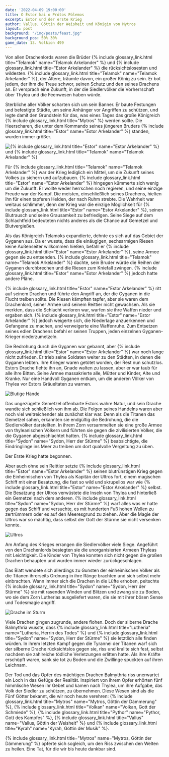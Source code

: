 ```yaml
---
date: '2022-04-09 19:00:00'
title: O Éstor kai o Prótos Pólemos
excerpt: Estor und der erste Krieg
author: Vallus, Göttin der Weisheit und Königin von Mytros
layout: post
background: "/img/posts/feast.jpg"
background_pos: 50% 30%
game_date: 13. Volkion 499
---
```


Von allen Drachenlords waren die Brüder {% include glossary_link.html title="Telamok" name="Telamok Arkelander" %} und {% include glossary_link.html title="Estor Arkelander" %} die
rücksichtslosesten und wildesten. {% include glossary_link.html title="Telamok" name="Telamok Arkelander" %}, der Ältere, träumte davon, ein großer
König zu sein. Er bot jedem, der ihm die Treue schwor, seinen Schutz und den
seines Drachens an. Er versprach eine Zukunft, in der die Siedlervölker die
Vorherrschaft über Thylea und die Feenwesen haben würde.

Sterbliche aller Völker scharten sich um sein Banner. Er baute Festungen und
befestigte Städte, um seine Anhänger vor Angriffen zu schützen, und legte damit
den Grundstein für das, was eines Tages das große Königreich {% include glossary_link.html title="Mytros" %} werden
sollte. Die Heerscharen, die unter dem Kommando seines jüngeren Bruders {% include glossary_link.html title="Estor" name="Estor Arkelander" %}
standen, wurden immer größer.

![{% include glossary_link.html title="Estor" name="Estor Arkelander" %} und {% include glossary_link.html title="Telamok" name="Telamok Arkelander" %}](/img/posts/estor_telamok.jpg)

Für {% include glossary_link.html title="Telamok" name="Telamok Arkelander" %} war der Krieg lediglich ein Mittel, um die Zukunft seines Volkes zu
sichern und aufzubauen. {% include glossary_link.html title="Estor" name="Estor Arkelander" %} hingegen kümmerte sich wenig um die Zukunft. Er
wollte weder herrschen noch regieren, und seine einzige Freude war der Kampf.
Die meisten, einschließlich seines Drachens, hielten ihn für einen tapferen
Helden, der nach Ruhm strebte. Die Wahrheit war weitaus schlimmer, denn der
Krieg war die einzige Möglichkeit für {% include glossary_link.html title="Estor" name="Estor Arkelander" %}, seinen Blutrausch und seine
Grausamkeit zu befriedigen. Seine Siege auf dem Schlachtfeld bedeuteten nichts
anderes als die Chance auf Gemetzel und Blutvergießen.

Als das Königreich Telamoks expandierte, dehnte es sich auf das Gebiet der
Gyganen aus. Da er wusste, dass die einäugigen, sechsarmigen Riesen keine
Außenseiter willkommen hießen, befahl er {% include glossary_link.html title="Estor" name="Estor Arkelander" %}, seine Armee gegen sie zu
entsenden. {% include glossary_link.html title="Telamok" name="Telamok Arkelander" %} dachte, sein Bruder würde die Reihen der Gyganen durchbrechen
und die Riesen zum Kniefall zwingen. {% include glossary_link.html title="Estor" name="Estor Arkelander" %} jedoch hatte andere Pläne.

{% include glossary_link.html title="Estor" name="Estor Arkelander" %} ritt auf seinem Drachen und führte den Angriff an, der die Gyganen in die
Flucht treiben sollte. Die Riesen kämpften tapfer, aber sie waren dem
Drachenlord, seiner Armee und seinem Reittier nicht gewachsen. Als sie merkten,
dass die Schlacht verloren war, warfen sie ihre Waffen nieder und ergaben sich.
{% include glossary_link.html title="Estor" name="Estor Arkelander" %} jedoch weigerte sich, die Niederlage anzuerkennen und Gefangene zu machen,
und verweigerte eine Waffenruhe. Zum Entsetzen seines edlen Drachens befahl er
seinen Truppen, jeden einzelnen Gyganen-Krieger niederzumetzeln.

Die Bedrohung durch die Gyganen war gebannt, aber {% include glossary_link.html title="Estor" name="Estor Arkelander" %} war noch lange nicht
zufrieden. Er trieb seine Soldaten weiter zu den Städten, in denen die Gyganen
lebten. Ihre Krieger waren getötet worden, der Rest nun schutzlos. Estors Drache
flehte ihn an, Gnade walten zu lassen, aber er war taub für alle ihre Bitten.
Seine Armee massakrierte alle, Mütter und Kinder, Alte und Kranke. Nur eine Handvoll
Gyganen entkam, um die anderen Völker von Thylea vor Estors Gräueltaten zu warnen.

![Blutige Hände](/img/posts/blood_hands.jpg)

Das ungezügelte Gemetzel offenbarte Estors wahre Natur, und sein Drache wandte
sich schließlich von ihm ab. Die Folgen seines Handelns waren aber noch viel
weitreichender als zunächst klar war. Denn als die Titanen das Gemetzel sahen,
erkannten sie endgültig die Bedrohung, die die Siedlervölker darstellten. In
ihrem Zorn versammelten sie eine große Armee von thyleanischen Völkern und
führten sie gegen die zivilisierten Völker, die die Gyganen abgeschlachtet
hatten. {% include glossary_link.html title="Sydon" name="Sydon, Herr der Stürme" %} beabsichtigte, die Eindringlinge ins Meer zu treiben um dort
qualvolle Vergeltung zu üben.

Der Erste Krieg hatte begonnen.

Aber auch ohne sein Reittier setzte {% include glossary_link.html title="Estor" name="Estor Arkelander" %} seinen blutrünstigen Krieg gegen die
Einheimischen von Thylea als Kapitän der Ultros fort, einem magischen Schiff
mit einer Besatzung, die fast so wild und skrupellos war wie {% include glossary_link.html title="Estor" name="Estor Arkelander" %} selbst. Die
Besatzung der Ultros verwüstete die Inseln von Thylea und hinterließ ein
Gemetzel nach dem anderen. {% include glossary_link.html title="Sydon" name="Sydon, Herr der Stürme" %} warf alles was er hatte gegen das Schiff und
versuchte, es mit hunderten Fuß hohen Wellen zu zertrümmern oder es auf den
Meeresgrund zu ziehen. Aber die Magie der Ultros war so mächtig, dass selbst der
Gott der Stürme sie nicht versenken konnte.

![Ultros](/img/posts/greek_ship.jpg)

Am Anfang des Krieges errangen die Siedlervölker viele Siege. Angeführt von den
Drachenlords besiegten sie die unorganisierten Armeen Thyleas mit Leichtigkeit.
Die Kinder von Thylea konnten sich nicht gegen die großen Drachen behaupten und
wurden immer wieder zurückgeschlagen.

Das Blatt wendete sich allerdings zu Gunsten der einheimischen Völker als die
Titanen ihrerseits Ordnung in ihre Ränge brachten und sich selbst mehr
einbrachten. Wann immer sich die Drachen in die Lüfte erhoben, peitschte {% include glossary_link.html title="Sydon" name="Sydon, Herr der Stürme" %}
sie mit rasenden Winden und Blitzen und zwang sie zu Boden, wo sie dem Zorn
Lutherias ausgeliefert waren, die sie mit ihrer bösen Sense und Todesmagie
angriff.

![Drache im Sturm](/img/posts/dragon_storm.jpg)

Viele Drachen gingen zugrunde, andere flohen. Doch der silberne Drache
Balmythria wusste, dass {% include glossary_link.html title="Lutheria" name="Lutheria, Herrin des Todes" %} und {% include glossary_link.html title="Sydon" name="Sydon, Herr der Stürme" %} sie letztlich alle finden würden. In
ihrem letzten Kampf gegen die Tyrannei der Titanen warf sich der silberne Drache
rücksichtslos gegen sie, riss und krallte sich fest, selbst nachdem sie
zahlreiche tödliche Verletzungen erlitten hatte. Als ihre Kräfte erschöpft
waren, sank sie tot zu Boden und die Zwillinge spuckten auf ihren Leichnam.

Der Tod und das Opfer des mächtigen Drachen Balmythria riss unerwartet ein Loch
in das Gefüge der Realität. Inspiriert von ihrem Opfer erhörten fünf himmlische
Wesen ihr Gebet und kamen nach Thylea, um ihre Aufgabe, das Volk der Siedler zu
schützen, zu übernehmen. Diese Wesen sind als die Fünf Götter bekannt, die wir
noch heute verehren: {% include glossary_link.html title="Mytros" name="Mytros, Göttin der Dämmerung" %}, {% include glossary_link.html title="Volkan" name="Volkan, Gott der Schmiede" %}, {% include glossary_link.html title="Pythor" name="Pythor, Gott des Kampfes" %}, {% include glossary_link.html title="Vallus" name="Vallus, Göttin der Weisheit" %} und {% include glossary_link.html title="Kyrah" name="Kyrah, Göttin der Musik" %}.

{% include glossary_link.html title="Mytros" name="Mytros, Göttin der Dämmerung" %}
opferte sich sogleich, um den Riss zwischen den Welten zu heilen. Eine Tat,
für die wir bis heute dankbar sind.
